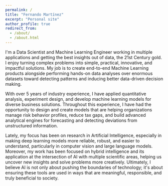 ```yaml
---
permalink: /
title: "Fernando Martínez"
excerpt: "Personal site"
author_profile: true
redirect_from: 
  - /about/
  - /about.html
---
```


I'm a Data Scientist and Machine Learning Engineer working in multiple applications and getting the best insights out of data, the 21st Century gold. I enjoy turning complex problems into simple, practical, innovative, and impactful solutions. My job is to create end-to-end Machine Learning products alongside performing hands-on data analyses over enormous datasets toward detecting patterns and inducing better data-driven decision making.

With over 5 years of industry experience, I have applied quantitative analysis, experiment design, and develop machine learning models for diverse business solutions. Throughout this experience, I have had the opportunity to design and create models that are helping organizations manage risk behavior profiles, reduce tax gaps, and build advanced analytical engines for forecasting and detecting deviations from unstructured information.

Lately, my focus has been on research in Artificial Intelligence, especially in making deep learning models more reliable, robust, and easier to understand, particularly in computer vision and large language models. Moreover, my work has been focused on hybrid intelligence and its application at the intersection of AI with multiple scientific areas, helping us uncover new insights and solve problems more creatively. Ultimately, I believe AI is not only about pushing the boundaries of technology; it's about ensuring these tools are used in ways that are meaningful, responsible, and truly beneficial to society.